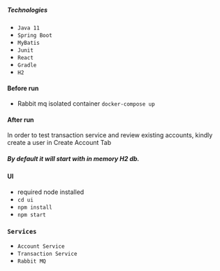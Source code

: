##### Technologies
- `Java 11`
- `Spring Boot`
- `MyBatis`
- `Junit`
- `React`
- `Gradle`
- `H2`

#### Before run
- Rabbit mq isolated container `docker-compose up`

#### After run

In order to test transaction service and review existing accounts,
 kindly create a user in Create Account Tab

##### By default it will start with in memory H2 db.

#### UI
- required node installed
- `cd ui`
- `npm install`
- `npm start`

### `Services`

- `Account Service`
- `Transaction Service`
- `Rabbit MQ`




